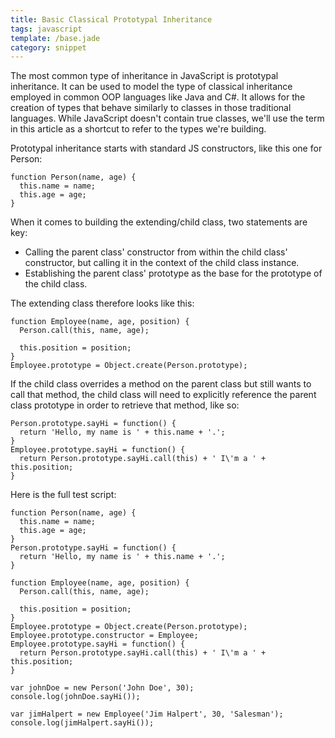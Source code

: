 ```yaml
---
title: Basic Classical Prototypal Inheritance
tags: javascript
template: /base.jade
category: snippet
---
```


The most common type of inheritance in JavaScript is prototypal inheritance. It can be used to model the type of classical inheritance employed in common OOP languages like Java and C#. It allows for the creation of types that behave similarly to classes in those traditional languages. While JavaScript doesn't contain true classes, we'll use the term in this article as a shortcut to refer to the types we're building.

Prototypal inheritance starts with standard JS constructors, like this one for Person:

```
function Person(name, age) {
  this.name = name;
  this.age = age;
}
```

When it comes to building the extending/child class, two statements are key:

* Calling the parent class' constructor from within the child class' constructor, but calling it in the context of the child class instance.
* Establishing the parent class' prototype as the base for the prototype of the child class.

The extending class therefore looks like this:

```
function Employee(name, age, position) {
  Person.call(this, name, age);

  this.position = position;
}
Employee.prototype = Object.create(Person.prototype);
```

If the child class overrides a method on the parent class but still wants to call that method, the child class will need to explicitly reference the parent class prototype in order to retrieve that method, like so:

```
Person.prototype.sayHi = function() {
  return 'Hello, my name is ' + this.name + '.';
}
Employee.prototype.sayHi = function() {
  return Person.prototype.sayHi.call(this) + ' I\'m a ' + this.position;
}
```

Here is the full test script:

```
function Person(name, age) {
  this.name = name;
  this.age = age;
}
Person.prototype.sayHi = function() {
  return 'Hello, my name is ' + this.name + '.';
}

function Employee(name, age, position) {
  Person.call(this, name, age);

  this.position = position;
}
Employee.prototype = Object.create(Person.prototype);
Employee.prototype.constructor = Employee;
Employee.prototype.sayHi = function() {
  return Person.prototype.sayHi.call(this) + ' I\'m a ' + this.position;
}

var johnDoe = new Person('John Doe', 30);
console.log(johnDoe.sayHi());

var jimHalpert = new Employee('Jim Halpert', 30, 'Salesman');
console.log(jimHalpert.sayHi());
```

